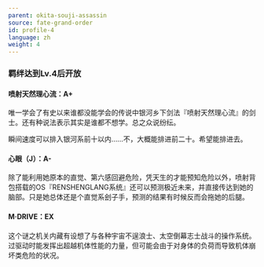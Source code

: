 ```yaml
---
parent: okita-souji-assassin
source: fate-grand-order
id: profile-4
language: zh
weight: 4
---
```


### 羁绊达到Lv.4后开放

#### 喷射天然理心流：A+

唯一学会了有史以来谁都没能学会的传说中银河乡下剑法『喷射天然理心流』的剑士。还有种说法表示其实是谁都不想学。总之众说纷纭。

瞬间速度可以排入银河系前十以内……不，大概能排进前二十。希望能排进去。

#### 心眼（J）：A-

除了能利用她原本的直觉、第六感回避危险，凭天生的才能预知危险以外，喷射背包搭载的OS『RENSHENGLANG系统』还可以预测极近未来，并直接传达到她的脑部。只是她总体还是个直觉系刽子手，预测的结果有时候反而会拖她的后腿。

#### M·DRIVE：EX

这个谜之机关内藏有设想了与各种宇宙不逞浪士、太空倒幕志士战斗的操作系统。
过驱动时能发挥出超越机体性能的力量，但可能会由于对身体的负荷而导致机体崩坏类危险的状况。
